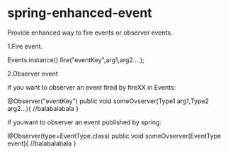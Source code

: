 spring-enhanced-event
=====================

Provide enhanced way to fire events or observer events.

1.Fire event.

Events.instance().fire("eventKey",arg1,arg2....);

2.Observer event

If you want to observer an event fired by fireXX in Events:

@Observer("eventKey")
public void someOvserver(Type1 arg1,Type2 arg2...){
  //balabalabala
}

If youwant to observer an event published by spring:

@Observer(type=EventType.class)
public void someOvserver(EventType event){
	//balabalabala
}

